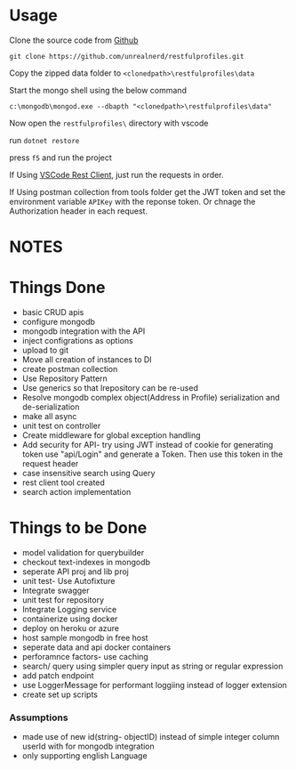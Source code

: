 # Usage
Clone the source code from [Github](https://github.com/unrealnerd/restfulprofiles)

`git clone https://github.com/unrealnerd/restfulprofiles.git`

Copy the zipped data folder to `<clonedpath>\restfulprofiles\data`

Start the mongo shell using the below command

`c:\mongodb\mongod.exe --dbapth "<clonedpath>\restfulprofiles\data"`

Now open the `restfulprofiles\` directory with vscode

run `dotnet restore`

press `f5` and run the project

If Using [VSCode Rest Client](https://marketplace.visualstudio.com/itemdetails?itemName=humao.rest-client), just run the requests in order.

If Using postman collection from tools folder get the JWT token and set the environment variable `APIKey` with the reponse token. Or chnage the Authorization header in each request.

# NOTES

# Things Done
* basic CRUD apis
* configure mongodb
* mongodb integration with the API
* inject configrations as options
* upload to git
* Move all creation of instances to DI
* create postman collection
* Use Repository Pattern
* Use generics so that Irepository can be re-used 
* Resolve mongodb complex object(Address in Profile) serialization and de-serialization
* make all async
* unit test on controller 
* Create middleware for global exception handling
* Add security for API- try using JWT instead of cookie
for generating token use "api/Login" and generate a Token. Then use this token in the request header
* case insensitive search using Query
* rest client tool created
* search action implementation

# Things to be Done

* model validation for querybuilder
* checkout text-indexes in mongodb 
* seperate API proj and lib proj
* unit test- Use Autofixture
* Integrate swagger 
* unit test for repository
* Integrate Logging service
* containerize using docker
* deploy on heroku or azure
* host sample mongodb in free host
* seperate data and api docker containers
* perforamnce factors- use caching
* search/ query using simpler query input as string or regular expression
* add patch endpoint
* use LoggerMessage for performant loggiing instead of logger extension
* create set up scripts

### Assumptions
* made use of new id(string- objectID) instead of simple integer column userId with  for mongodb integration
* only supporting english Language
